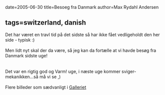 date=2005-06-30
title=Besoeg fra Danmark
author=Max Rydahl Andersen

tags=switzerland, danish 
---
<div><p>Det har været en travl tid på det sidste så har ikke fået vedligeholdt den her side - typisk :)
<br><br>
Men lidt nyt skal der da være, så jeg kan da fortælle at vi havde besøg fra Danmark sidste uge!
<br><br><img src="http://www.xam.dk/coppermine/albums/wpw-20050630/IMG_1424.JPG" alt=""><br><br>
Det var en rigtig god og Varm! uge, i næste uge kommer sviger-mekanikken...så må vi se ,)
<br><br>
Flere billeder som sædvanligt i <a href="http://www.xam.dk/coppermine/thumbnails.php?album=50">Galleriet</a></p></div>
